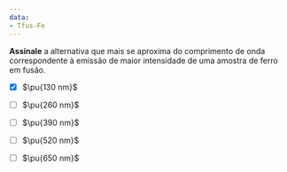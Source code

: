 ```yaml
---
data:
- Tfus-Fe
---
```


**Assinale** a alternativa que mais se aproxima do comprimento de onda correspondente à emissão de maior intensidade de uma amostra de ferro em fusão.

- [x] $\pu{130 nm}$
- [ ] $\pu{260 nm}$
- [ ] $\pu{390 nm}$
- [ ] $\pu{520 nm}$
- [ ] $\pu{650 nm}$

